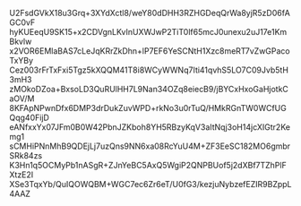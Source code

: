 U2FsdGVkX18u3Grq+3XYdXctl8/weY80dDHH3RZHGDeqQrWa8yjR5zD06fAGC0vF
hyKUEeqU9SK15+x2CDVgnLKvInUXWJwP2TiT0lf65mcJ0unexu2uJ17e1KmBkvlw
x2VOR6EMlaBAS7cLeJqKRrZkDhn+lP7EF6YeSCNtH1Xzc8meRT7vZwGPacoTxYBy
Cez003rFrTxFxi5Tgz5kXQQM41T8i8WCyWWNq7Iti41qvhS5LO7C09Jvb5tH3mH3
zMOkoDZoa+BxsoLD3QuRUlHH7L9Nan34OZq8eiecB9/jBYCxHxoGaHjotkCaOV/M
8KFApNPwnDfx6DMP3drDukZuvWPD+rkNo3u0rTuQ/HMkRGnTW0WCfUGQqg40FijD
eANfxxYx07JFm0B0W42PbnJZKboh8YH5RBzyKqV3aItNqj3oH14jcXIGtr2Kemg1
sCMHiPNnMhB9QDEjLj7uzQns9NN6xa08RcYuU4M+ZF3EeSC182MO6gmbrSRk84zs
K3Hn1q5OCMyPb1nASgR+ZJnYeBC5AxQ5WgiP2QNPBUof5j2dXBf7TZhPlFXtzE2I
XSe3TqxYb/QuIQOWQBM+WGC7ec6Zr6eT/U0fG3/kezjuNybzefEZIR9BZppL4AAZ
